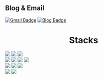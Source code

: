 ## Blog & Email

[![Gmail Badge](https://img.shields.io/badge/Gmail-d14836?logo=Gmail&logoColor=white&link=mailto:kimnamwook08@gmail.com)](mailto:kimnamwook08@gmail.com)
[![Blog Badge](https://img.shields.io/badge/-병아리개발-2e8b57?logo=AerLingus&logoColor=white&link=https://velog.io/@kimnamwook)](https://velog.io/@kimnamwook)

<h1 align="center">Stacks</h1>
<p>
<img src="https://img.shields.io/badge/Python-3776AB?style=for-the-badge&logo=Python&logoColor=white">
<img src="https://img.shields.io/badge/Django-092E20?style=for-the-badge&logo=Django&logoColor=white">
<img src="https://img.shields.io/badge/GitHub-181717?style=for-the-badge&logo=GitHub&logoColor=white">
<br>
<img src="https://img.shields.io/badge/HTML5-E34F26?style=for-the-badge&logo=HTML5&logoColor=white"> 
<img src="https://img.shields.io/badge/CSS-1572B6?style=for-the-badge&logo=CSS&logoColor=white"> 
<img src="https://img.shields.io/badge/JavaScript-F7DF1E?style=for-the-badge&logo=JavaScript&logoColor=black">
<img src="https://img.shields.io/badge/React-61DAFB?style=for-the-badge&logo=react&logoColor=black">
<br>
<img src="https://img.shields.io/badge/AWS-EC2-FF9900?style=for-the-badge&logo=amazonec2&logoColor=black">
<img src="https://img.shields.io/badge/NAVER CLOUD-03C75A?style=for-the-badge&logo=naver&logoColor=black">
<img src="https://img.shields.io/badge/NAVER CLOUD-03C75A?style=for-the-badge&logo=naver&logoColor=black">
  <br>
<img src="https://img.shields.io/badge/DOCKER-2496ED?style=for-the-badge&logo=docker&logoColor=black">
<img src="https://img.shields.io/badge/MYSQL-4479A1?style=for-the-badge&logo=mysql&logoColor=black">
  
</p>
